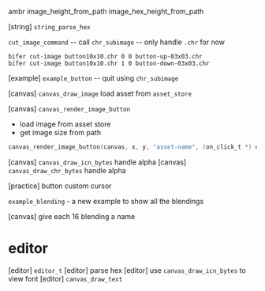 ambr image_height_from_path image_hex_height_from_path

[string] `string_parse_hex`

`cut_image_command` -- call `chr_subimage` -- only handle `.chr` for now

```
bifer cut-image button10x10.chr 0 0 button-up-03x03.chr
bifer cut-image button10x10.chr 1 0 button-down-03x03.chr
```

[example] `example_button` -- quit using `chr_subimage`

[canvas] `canvas_draw_image` load asset from `asset_store`

[canvas] `canvas_render_image_button`

- load image from asset store
- get image size from path

```c
canvas_render_image_button(canvas, x, y, "asset-name", (on_click_t *) on_click_button);
```

[canvas] `canvas_draw_icn_bytes` handle alpha
[canvas] `canvas_draw_chr_bytes` handle alpha

[practice] button custom cursor

`example_blending` - a new example to show all the blendings

[canvas] give each 16 blending a name

# editor

[editor] `editor_t`
[editor] parse hex
[editor] use `canvas_draw_icn_bytes` to view font
[editor] `canvas_draw_text`
